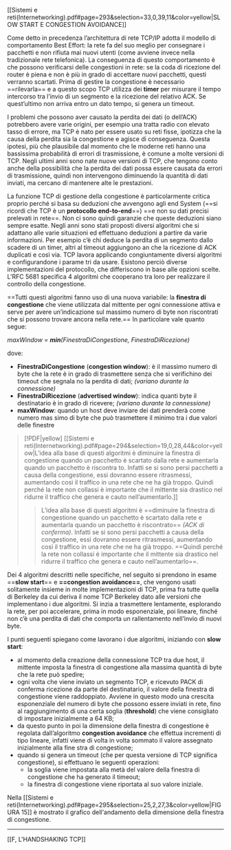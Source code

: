 
[[Sistemi e reti(Internetworking).pdf#page=293&selection=33,0,39,11&color=yellow|SLOW START E CONGESTION AVOIDANCE]]

Come detto in precedenza l’architettura di rete TCP/IP adotta il modello di comportamento Best Effort: la rete fa del suo meglio per consegnare i pacchetti e non rifiuta mai nuovi utenti (come avviene invece nella tradizionale rete telefonica). La conseguenza di questo comportamento è che possono verificarsi delle congestioni in rete: se la coda di ricezione del router è piena e non è più in grado di accettare nuovi pacchetti, questi verranno scartati.
Prima di gestire la congestione è necessario ==rilevarla== e a questo scopo TCP utilizza dei **timer** per misurare il tempo intercorso tra l’invio di un segmento e la ricezione del relativo ACK. Se quest’ultimo non arriva entro un dato tempo, si genera un timeout.

I problemi che possono aver causato la perdita dei dati (o dell’ACK) potrebbero avere varie origini, per esempio una tratta radio con elevato tasso di errore, ma TCP è nato per essere usato su reti fisse, ipotizza che la causa della perdita sia la congestione e agisce di conseguenza. Questa ipotesi, più che plausibile dal momento che le moderne reti hanno una bassissima probabilità di errori di trasmissione, è comune a molte versioni di TCP. Negli ultimi anni sono nate nuove versioni di TCP, che tengono conto anche della possibilità che la perdita dei dati possa essere causata da errori di trasmissione, quindi non intervengono diminuendo la quantità di dati inviati, ma cercano di mantenere alte le prestazioni.

La funzione TCP di gestione della congestione è particolarmente critica proprio perché si basa su deduzioni che avvengono agli end System (==si ricordi che TCP è un **protocollo end-to-end**==) ==e non su dati precisi prelevati in rete==. Non ci sono quindi garanzie che queste deduzioni siano sempre esatte. 
Negli anni sono stati proposti diversi algoritmi che si adattano alle varie situazioni ed effettuano deduzioni a partire da varie informazioni. Per esempio c’è chi deduce la perdita di un segmento dallo scadere di un timer, altri al timeout aggiungono an che la ricezione di ACK duplicati e così via.
TCP lavora applicando congiuntamente diversi algoritmi e configurandone i parame tri da usare. Esistono perciò diverse implementazioni del protocollo, che differiscono in base alle opzioni scelte.
L’RFC 5681 specifica 4 algoritmi che cooperano tra loro per realizzare il controllo della congestione.

==Tutti questi algoritmi fanno uso di una nuova variabile: la **finestra di congestione** che viene utilizzata dal mittente per ogni connessione attiva e serve per avere un’indicazione sul massimo numero di byte non riscontrati che si possono trovare ancora nella rete.==
In particolare vale quanto segue: 

*maxWindow = **min**(FinestraDiCongestione, FinestraDiRicezione)*

dove:
- **FinestraDiCongestione** (**congestion window**): è il massimo numero di byte che la rete è in grado di trasmettere senza che si verifichino dei timeout che segnala no la perdita di dati; *(variano durante la connessione)*
- **FinestraDiRicezione** (**advertised window**): indica quanti byte il destinatario è in grado di ricevere; *(variano durante la connessione)*
- **maxWindow**: quando un host deve inviare dei dati prenderà come numero mas simo di byte che può trasmettere il minimo tra i due valori delle finestre

> [!PDF|yellow] [[Sistemi e reti(Internetworking).pdf#page=294&selection=19,0,28,44&color=yellow|L’idea alla base di questi algoritmi è diminuire la finestra di congestione quando un pacchetto è scartato dalla rete e aumentarla quando un pacchetto è riscontra to. Infatti se si sono persi pacchetti a causa della congestione, essi dovranno essere ritrasmessi, aumentando così il traffico in una rete che ne ha già troppo. Quindi perché la rete non collassi è importante che il mittente sia drastico nel ridurre il traffico che genera e cauto nell’aumentarlo.]]
> > L’idea alla base di questi algoritmi è ==diminuire la finestra di congestione quando un pacchetto è scartato dalla rete e aumentarla quando un pacchetto è riscontrato== *(ACK di conferma)*. Infatti se si sono persi pacchetti a causa della congestione, essi dovranno essere ritrasmessi, aumentando così il traffico in una rete che ne ha già troppo. ==Quindi perché la rete non collassi è importante che il mittente sia drastico nel ridurre il traffico che genera e cauto nell’aumentarlo==.

Dei 4 algoritmi descritti nelle specifiche, nel seguito si prendono in esame ==**slow start**== e **==congestion avoidance==**, che vengono usati solitamente insieme in molte implementazioni di TCP, prima fra tutte quella di Berkeley da cui deriva il nome TCP Berkeley dato alle versioni che implementano i due algoritmi. Si inzia a trasmettere lentamente, esplorando la rete, per poi accelerare, prima in modo esponenziale, poi lineare, finché non c’è una perdita di dati che comporta un rallentamento nell’invio di nuovi byte.

I punti seguenti spiegano come lavorano i due algoritmi, iniziando con **slow start**:
- al momento della creazione della connessione TCP tra due host, il mittente imposta la finestra di congestione alla massima quantità di byte che la rete può spedire;
- ogni volta che viene inviato un segmento TCP, e ricevuto PACK di conferma ricezione da parte del destinatario, il valore della finestra di congestione viene raddoppiato. Avviene in questo modo una crescita esponenziale del numero di byte che possono essere inviati in rete, fino al raggiungimento di una certa soglia (**threshold**) che viene consigliato di impostare inizialmente a 64 KB; 
- da questo punto in poi la dimensione della finestra di congestione è regolata dall’algoritmo **congestion avoidance** che effettua incrementi di tipo lineare, infatti viene di volta in volta sommato il valore assegnato inizialmente alla fine stra di congestione;
- quando si genera un timeout (che per questa versione di TCP significa congestione), si effettuano le seguenti operazioni:
	- la soglia viene impostata alla metà del valore della finestra di congestione che ha generato il timeout;
	- la finestra di congestione viene riportata al suo valore iniziale.

Nella [[Sistemi e reti(Internetworking).pdf#page=295&selection=25,2,27,3&color=yellow|FIGURA 15]] è mostrato il grafico dell'andamento della dimensione della finestra di congestione. 

---
[[F, L'HANDSHAKING TCP]]